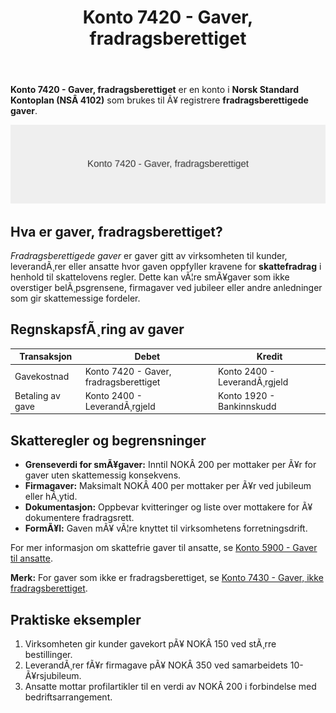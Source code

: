 ﻿---
title: "Konto 7420 - Gaver, fradragsberettiget"
meta_title: "7420-gaver-fradragsberettiget"
meta_description: '**Konto 7420 - Gaver, fradragsberettiget** er en konto i **Norsk Standard Kontoplan (NSÂ 4102)** som brukes til Ã¥ registrere **fradragsberettigede gaver**.'
slug: 7420-gaver-fradragsberettiget
type: blog
layout: pages/single
---

**Konto 7420 - Gaver, fradragsberettiget** er en konto i **Norsk Standard Kontoplan (NSÂ 4102)** som brukes til Ã¥ registrere **fradragsberettigede gaver**.

![Illustrasjon av konto 7420 Gaver, fradragsberettiget](7420-gaver-fradragsberettiget-image.svg)

## Hva er gaver, fradragsberettiget?

*Fradragsberettigede gaver* er gaver gitt av virksomheten til kunder, leverandÃ¸rer eller ansatte hvor gaven oppfyller kravene for **skattefradrag** i henhold til skattelovens regler. Dette kan vÃ¦re smÃ¥gaver som ikke overstiger belÃ¸psgrensene, firmagaver ved jubileer eller andre anledninger som gir skattemessige fordeler.

## RegnskapsfÃ¸ring av gaver

| Transaksjon             | Debet                                  | Kredit                       |
|-------------------------|----------------------------------------|------------------------------|
| Gavekostnad             | Konto 7420 - Gaver, fradragsberettiget | Konto 2400 - LeverandÃ¸rgjeld |
| Betaling av gave        | Konto 2400 - LeverandÃ¸rgjeld           | Konto 1920 - Bankinnskudd    |

## Skatteregler og begrensninger

* **Grenseverdi for smÃ¥gaver:** Inntil NOKÂ 200 per mottaker per Ã¥r for gaver uten skattemessig konsekvens.
* **Firmagaver:** Maksimalt NOKÂ 400 per mottaker per Ã¥r ved jubileum eller hÃ¸ytid.
* **Dokumentasjon:** Oppbevar kvitteringer og liste over mottakere for Ã¥ dokumentere fradragsrett.
* **FormÃ¥l:** Gaven mÃ¥ vÃ¦re knyttet til virksomhetens forretningsdrift.

For mer informasjon om skattefrie gaver til ansatte, se [Konto 5900 - Gaver til ansatte](/blogs/kontoplan/5900-gaver-til-ansatte "Konto 5900 - Gaver til ansatte").

**Merk:** For gaver som ikke er fradragsberettiget, se [Konto 7430 - Gaver, ikke fradragsberettiget](/blogs/kontoplan/7430-gaver-ikke-fradragsberettiget "Konto 7430 - Gaver, ikke fradragsberettiget").

## Praktiske eksempler

1. Virksomheten gir kunder gavekort pÃ¥ NOKÂ 150 ved stÃ¸rre bestillinger.
2. LeverandÃ¸rer fÃ¥r firmagave pÃ¥ NOKÂ 350 ved samarbeidets 10-Ã¥rsjubileum.
3. Ansatte mottar profilartikler til en verdi av NOKÂ 200 i forbindelse med bedriftsarrangement.

